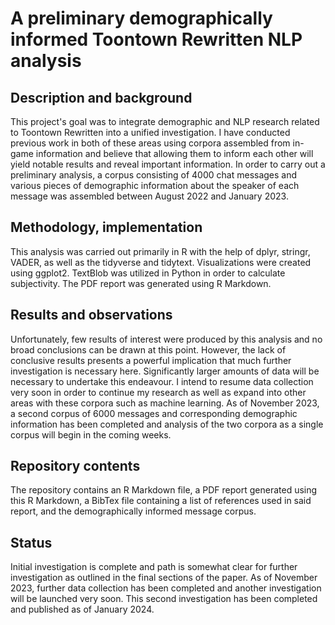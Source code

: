# A preliminary demographically informed Toontown Rewritten NLP analysis

## Description and background
This project's goal was to integrate demographic and NLP research related to Toontown Rewritten into a unified investigation. I have conducted previous work in both of these areas using corpora assembled from in-game information and believe that allowing them to inform each other will yield notable results and reveal important information. In order to carry out a preliminary analysis, a corpus consisting of 4000 chat messages and various pieces of demographic information about the speaker of each message was assembled between August 2022 and January 2023. 

## Methodology, implementation
This analysis was carried out primarily in R with the help of dplyr, stringr, VADER, as well as the tidyverse and tidytext. Visualizations were created using ggplot2. TextBlob was utilized in Python in order to calculate subjectivity. The PDF report was generated using R Markdown.

## Results and observations
Unfortunately, few results of interest were produced by this analysis and no broad conclusions can be drawn at this point. However, the lack of conclusive results presents a powerful implication that much further investigation is necessary here. Significantly larger amounts of data will be necessary to undertake this endeavour. I intend to resume data collection very soon in order to continue my research as well as expand into other areas with these corpora such as machine learning. As of November 2023, a second corpus of 6000 messages and corresponding demographic information has been completed and analysis of the two corpora as a single corpus will begin in the coming weeks.

## Repository contents
The repository contains an R Markdown file, a PDF report generated using this R Markdown, a BibTex file containing a list of references used in said report, and the demographically informed message corpus.

## Status
Initial investigation is complete and path is somewhat clear for further investigation as outlined in the final sections of the paper. As of November 2023, further data collection has been completed and another investigation will be launched very soon. This second investigation has been completed and published as of January 2024.
